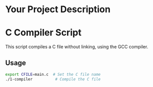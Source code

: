 # Your Project Description

# C Compiler Script

This script compiles a C file without linking, using the GCC compiler.

## Usage

```bash
export CFILE=main.c  # Set the C file name
./1-compiler          # Compile the C file

